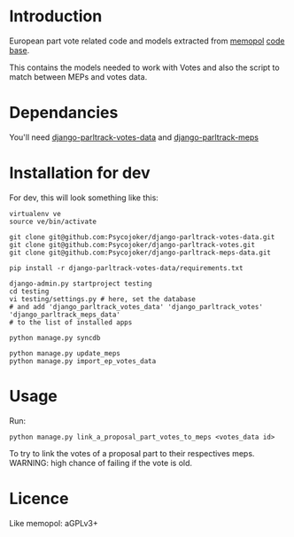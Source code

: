 Introduction
============

European part vote related code and models extracted from [memopol](https://memopol.lqdn.fr) [code base](https://gitorious.org/memopol2-0).

This contains the models needed to work with Votes and also the script to match between MEPs and votes data.

Dependancies
============

You'll need [django-parltrack-votes-data](https://github.com/Psycojoker/django-parltrack-votes-data) and [django-parltrack-meps](https://github.com/Psycojoker/django-parltrack-meps)

Installation for dev
====================

For dev, this will look something like this:

    virtualenv ve
    source ve/bin/activate

    git clone git@github.com:Psycojoker/django-parltrack-votes-data.git
    git clone git@github.com:Psycojoker/django-parltrack-votes.git
    git clone git@github.com:Psycojoker/django-parltrack-meps-data.git

    pip install -r django-parltrack-votes-data/requirements.txt

    django-admin.py startproject testing
    cd testing
    vi testing/settings.py # here, set the database
    # and add 'django_parltrack_votes_data' 'django_parltrack_votes' 'django_parltrack_meps_data'
    # to the list of installed apps

    python manage.py syncdb

    python manage.py update_meps
    python manage.py import_ep_votes_data

Usage
=====

Run:

    python manage.py link_a_proposal_part_votes_to_meps <votes_data id>

To try to link the votes of a proposal part to their respectives meps. WARNING: high chance of failing if the vote is old.

Licence
=======

Like memopol: aGPLv3+
